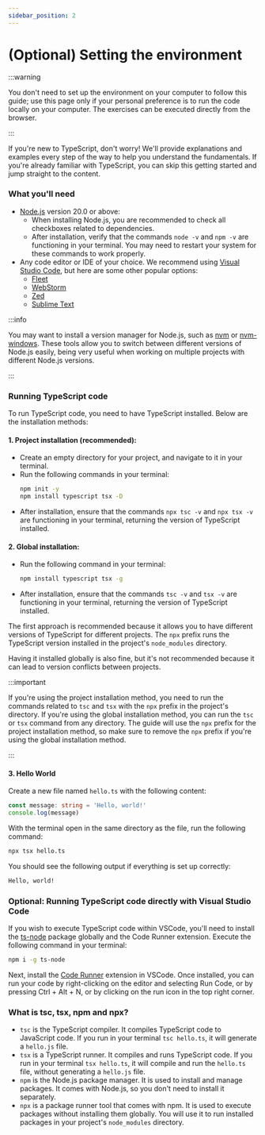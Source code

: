 ```yaml
---
sidebar_position: 2
---
```


# (Optional) Setting the environment

:::warning

You don't need to set up the environment on your computer to follow this guide; use this page only if your personal
preference is to run the code locally on your computer. The exercises can be executed directly from the browser.

:::

If you're new to TypeScript, don't worry! We'll provide explanations and examples every step of the way to help you
understand the fundamentals. If you're already familiar with TypeScript, you can skip this getting started and jump
straight to the content.

### What you'll need

- [Node.js](https://nodejs.org/en/download/) version 20.0 or above:
  - When installing Node.js, you are recommended to check all checkboxes related to dependencies.
  - After installation, verify that the commands `node -v` and `npm -v` are functioning in your terminal. You may need to restart your system for these commands to work properly.
- Any code editor or IDE of your choice. We recommend using [Visual Studio Code](https://code.visualstudio.com/), but here are some other popular options:
  - [Fleet](https://www.jetbrains.com/fleet/)
  - [WebStorm](https://www.jetbrains.com/webstorm/)
  - [Zed](https://zed.dev/)
  - [Sublime Text](https://www.sublimetext.com/)

:::info

You may want to install a version manager for Node.js, such as [nvm](https://github.com/nvm-sh/nvm) or [nvm-windows](https://github.com/coreybutler/nvm-windows). These tools allow you to switch between different versions of Node.js easily, being very useful when working on multiple projects with different Node.js versions.

:::

### Running TypeScript code

To run TypeScript code, you need to have TypeScript installed. Below are the installation methods:

#### 1. Project installation (recommended):
  - Create an empty directory for your project, and navigate to it in your terminal.
  - Run the following commands in your terminal:
    ```bash
    npm init -y
    npm install typescript tsx -D
    ```
  - After installation, ensure that the commands `npx tsc -v` and `npx tsx -v` are functioning in your terminal, returning the version of TypeScript installed.

#### 2. Global installation:
  - Run the following command in your terminal:
    ```bash
    npm install typescript tsx -g
    ```
  - After installation, ensure that the commands `tsc -v` and `tsx -v` are functioning in your terminal, returning the version of TypeScript installed.

The first approach is recommended because it allows you to have different versions of TypeScript for different projects. The `npx` prefix runs the TypeScript version installed in the project's `node_modules` directory.

Having it installed globally is also fine, but it's not recommended because it can lead to version conflicts between projects.

:::important

If you're using the project installation method, you need to run the commands related to `tsc` and `tsx` with the `npx` prefix in the project's directory. If you're using the global installation method, you can run the `tsc` or `tsx` command from any directory.
The guide will use the `npx` prefix for the project installation method, so make sure to remove the `npx` prefix if you're using the global installation method.

:::

#### 3. Hello World

Create a new file named `hello.ts` with the following content:

```typescript
const message: string = 'Hello, world!'
console.log(message)
```

With the terminal open in the same directory as the file, run the following command:

```bash
npx tsx hello.ts
```

You should see the following output if everything is set up correctly:

```bash
Hello, world!
```

### Optional: Running TypeScript code directly with Visual Studio Code

If you wish to execute TypeScript code within VSCode, you'll need to install the [ts-node](https://www.npmjs.com/package/ts-node) package globally and the Code Runner extension. Execute the following command in your terminal:

```bash
npm i -g ts-node
```

Next, install the [Code Runner](https://marketplace.visualstudio.com/items?itemName=formulahendry.code-runner) extension in VSCode. Once installed, you can run your code by right-clicking on the editor and selecting Run Code, or by pressing Ctrl + Alt + N, or by clicking on the run icon in the top right corner.

### What is tsc, tsx, npm and npx?

- `tsc` is the TypeScript compiler. It compiles TypeScript code to JavaScript code. If you run in your terminal `tsc hello.ts`, it will generate a `hello.js` file.
- `tsx` is a TypeScript runner. It compiles and runs TypeScript code. If you run in your terminal `tsx hello.ts`, it will compile and run the `hello.ts` file, without generating a `hello.js` file.
- `npm` is the Node.js package manager. It is used to install and manage packages. It comes with Node.js, so you don't need to install it separately.
- `npx` is a package runner tool that comes with npm. It is used to execute packages without installing them globally. You will use it to run installed packages in your project's `node_modules` directory.
